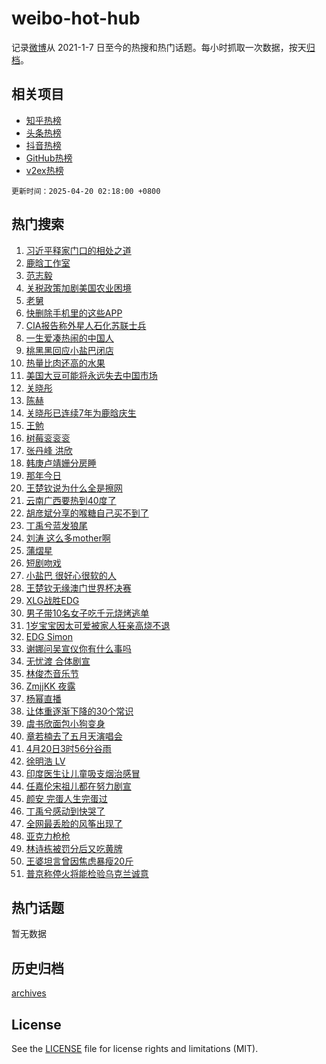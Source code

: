 # weibo-hot-hub

记录[微博](https://www.weibo.com)从 2021-1-7 日至今的热搜和热门话题。每小时抓取一次数据，按天[归档](archives)。

## 相关项目

- [知乎热榜](https://github.com/lonnyzhang423/zhihu-hot-hub)
- [头条热榜](https://github.com/lonnyzhang423/toutiao-hot-hub)
- [抖音热榜](https://github.com/lonnyzhang423/douyin-hot-hub)
- [GitHub热榜](https://github.com/lonnyzhang423/github-hot-hub)
- [v2ex热榜](https://github.com/lonnyzhang423/v2ex-hot-hub)


`更新时间：2025-04-20 02:18:00 +0800`

## 热门搜索

1. [习近平释家门口的相处之道](https://m.weibo.cn/search?containerid=100103type%3D1%26t%3D10%26q%3D%23%E4%B9%A0%E8%BF%91%E5%B9%B3%E9%87%8A%E5%AE%B6%E9%97%A8%E5%8F%A3%E7%9A%84%E7%9B%B8%E5%A4%84%E4%B9%8B%E9%81%93%23&stream_entry_id=51&isnewpage=1&extparam=seat%3D1%26dgr%3D0%26pos%3D0%26filter_type%3Drealtimehot%26stream_entry_id%3D51%26c_type%3D51%26q%3D%2523%25E4%25B9%25A0%25E8%25BF%2591%25E5%25B9%25B3%25E9%2587%258A%25E5%25AE%25B6%25E9%2597%25A8%25E5%258F%25A3%25E7%259A%2584%25E7%259B%25B8%25E5%25A4%2584%25E4%25B9%258B%25E9%2581%2593%2523%26cate%3D10103%26display_time%3D1745086679%26pre_seqid%3D1745086679494028425523)
1. [鹿晗工作室](https://m.weibo.cn/search?containerid=100103type%3D1%26t%3D10%26q%3D%23%E9%B9%BF%E6%99%97%E5%B7%A5%E4%BD%9C%E5%AE%A4%23&stream_entry_id=31&isnewpage=1&extparam=seat%3D1%26dgr%3D0%26pos%3D0%26filter_type%3Drealtimehot%26c_type%3D31%26realpos%3D1%26lcate%3D5001%26stream_entry_id%3D31%26band_rank%3D1%26flag%3D16%26q%3D%2523%25E9%25B9%25BF%25E6%2599%2597%25E5%25B7%25A5%25E4%25BD%259C%25E5%25AE%25A4%2523%26cate%3D5001%26display_time%3D1745086679%26pre_seqid%3D1745086679494028425523)
1. [范志毅](https://m.weibo.cn/search?containerid=100103type%3D1%26t%3D10%26q%3D%E8%8C%83%E5%BF%97%E6%AF%85&stream_entry_id=31&isnewpage=1&extparam=seat%3D1%26dgr%3D0%26pos%3D1%26filter_type%3Drealtimehot%26c_type%3D31%26realpos%3D2%26lcate%3D5001%26stream_entry_id%3D31%26band_rank%3D2%26flag%3D1%26q%3D%25E8%258C%2583%25E5%25BF%2597%25E6%25AF%2585%26cate%3D5001%26display_time%3D1745086679%26pre_seqid%3D1745086679494028425523)
1. [关税政策加剧美国农业困境](https://m.weibo.cn/search?containerid=100103type%3D1%26t%3D10%26q%3D%23%E5%85%B3%E7%A8%8E%E6%94%BF%E7%AD%96%E5%8A%A0%E5%89%A7%E7%BE%8E%E5%9B%BD%E5%86%9C%E4%B8%9A%E5%9B%B0%E5%A2%83%23&stream_entry_id=31&isnewpage=1&extparam=seat%3D1%26dgr%3D0%26pos%3D2%26filter_type%3Drealtimehot%26c_type%3D31%26realpos%3D3%26lcate%3D5001%26stream_entry_id%3D31%26band_rank%3D3%26flag%3D0%26q%3D%2523%25E5%2585%25B3%25E7%25A8%258E%25E6%2594%25BF%25E7%25AD%2596%25E5%258A%25A0%25E5%2589%25A7%25E7%25BE%258E%25E5%259B%25BD%25E5%2586%259C%25E4%25B8%259A%25E5%259B%25B0%25E5%25A2%2583%2523%26cate%3D5001%26display_time%3D1745086679%26pre_seqid%3D1745086679494028425523)
1. [老舅](https://m.weibo.cn/search?containerid=100103type%3D1%26t%3D10%26q%3D%E8%80%81%E8%88%85&stream_entry_id=31&isnewpage=1&extparam=seat%3D1%26dgr%3D0%26pos%3D3%26filter_type%3Drealtimehot%26c_type%3D31%26realpos%3D4%26lcate%3D5001%26stream_entry_id%3D31%26band_rank%3D4%26flag%3D1%26q%3D%25E8%2580%2581%25E8%2588%2585%26cate%3D5001%26display_time%3D1745086679%26pre_seqid%3D1745086679494028425523)
1. [快删除手机里的这些APP](https://m.weibo.cn/search?containerid=100103type%3D1%26t%3D10%26q%3D%23%E5%BF%AB%E5%88%A0%E9%99%A4%E6%89%8B%E6%9C%BA%E9%87%8C%E7%9A%84%E8%BF%99%E4%BA%9BAPP%23&stream_entry_id=31&isnewpage=1&extparam=seat%3D1%26dgr%3D0%26pos%3D4%26filter_type%3Drealtimehot%26c_type%3D31%26realpos%3D5%26lcate%3D5001%26stream_entry_id%3D31%26band_rank%3D5%26flag%3D0%26q%3D%2523%25E5%25BF%25AB%25E5%2588%25A0%25E9%2599%25A4%25E6%2589%258B%25E6%259C%25BA%25E9%2587%258C%25E7%259A%2584%25E8%25BF%2599%25E4%25BA%259BAPP%2523%26cate%3D5001%26display_time%3D1745086679%26pre_seqid%3D1745086679494028425523)
1. [CIA报告称外星人石化苏联士兵](https://m.weibo.cn/search?containerid=100103type%3D1%26t%3D10%26q%3D%23CIA%E6%8A%A5%E5%91%8A%E7%A7%B0%E5%A4%96%E6%98%9F%E4%BA%BA%E7%9F%B3%E5%8C%96%E8%8B%8F%E8%81%94%E5%A3%AB%E5%85%B5%23&stream_entry_id=31&isnewpage=1&extparam=seat%3D1%26dgr%3D0%26pos%3D5%26filter_type%3Drealtimehot%26c_type%3D31%26realpos%3D6%26lcate%3D5001%26stream_entry_id%3D31%26band_rank%3D6%26flag%3D0%26q%3D%2523CIA%25E6%258A%25A5%25E5%2591%258A%25E7%25A7%25B0%25E5%25A4%2596%25E6%2598%259F%25E4%25BA%25BA%25E7%259F%25B3%25E5%258C%2596%25E8%258B%258F%25E8%2581%2594%25E5%25A3%25AB%25E5%2585%25B5%2523%26cate%3D5001%26display_time%3D1745086679%26pre_seqid%3D1745086679494028425523)
1. [一生爱凑热闹的中国人](https://m.weibo.cn/search?containerid=100103type%3D1%26t%3D10%26q%3D%E4%B8%80%E7%94%9F%E7%88%B1%E5%87%91%E7%83%AD%E9%97%B9%E7%9A%84%E4%B8%AD%E5%9B%BD%E4%BA%BA&stream_entry_id=31&isnewpage=1&extparam=seat%3D1%26dgr%3D0%26pos%3D6%26filter_type%3Drealtimehot%26c_type%3D31%26realpos%3D7%26lcate%3D5001%26stream_entry_id%3D31%26band_rank%3D7%26flag%3D1%26q%3D%25E4%25B8%2580%25E7%2594%259F%25E7%2588%25B1%25E5%2587%2591%25E7%2583%25AD%25E9%2597%25B9%25E7%259A%2584%25E4%25B8%25AD%25E5%259B%25BD%25E4%25BA%25BA%26cate%3D5001%26display_time%3D1745086679%26pre_seqid%3D1745086679494028425523)
1. [桃黑黑回应小盐巴闭店](https://m.weibo.cn/search?containerid=100103type%3D1%26t%3D10%26q%3D%E6%A1%83%E9%BB%91%E9%BB%91%E5%9B%9E%E5%BA%94%E5%B0%8F%E7%9B%90%E5%B7%B4%E9%97%AD%E5%BA%97&stream_entry_id=31&isnewpage=1&extparam=seat%3D1%26dgr%3D0%26pos%3D7%26filter_type%3Drealtimehot%26c_type%3D31%26realpos%3D8%26lcate%3D5001%26stream_entry_id%3D31%26band_rank%3D8%26flag%3D16%26q%3D%25E6%25A1%2583%25E9%25BB%2591%25E9%25BB%2591%25E5%259B%259E%25E5%25BA%2594%25E5%25B0%258F%25E7%259B%2590%25E5%25B7%25B4%25E9%2597%25AD%25E5%25BA%2597%26cate%3D5001%26display_time%3D1745086679%26pre_seqid%3D1745086679494028425523)
1. [热量比肉还高的水果](https://m.weibo.cn/search?containerid=100103type%3D1%26t%3D10%26q%3D%23%E7%83%AD%E9%87%8F%E6%AF%94%E8%82%89%E8%BF%98%E9%AB%98%E7%9A%84%E6%B0%B4%E6%9E%9C%23&stream_entry_id=31&isnewpage=1&extparam=seat%3D1%26dgr%3D0%26pos%3D8%26filter_type%3Drealtimehot%26c_type%3D31%26realpos%3D9%26lcate%3D5001%26stream_entry_id%3D31%26band_rank%3D9%26flag%3D0%26q%3D%2523%25E7%2583%25AD%25E9%2587%258F%25E6%25AF%2594%25E8%2582%2589%25E8%25BF%2598%25E9%25AB%2598%25E7%259A%2584%25E6%25B0%25B4%25E6%259E%259C%2523%26cate%3D5001%26display_time%3D1745086679%26pre_seqid%3D1745086679494028425523)
1. [美国大豆可能将永远失去中国市场](https://m.weibo.cn/search?containerid=100103type%3D1%26t%3D10%26q%3D%23%E7%BE%8E%E5%9B%BD%E5%A4%A7%E8%B1%86%E5%8F%AF%E8%83%BD%E5%B0%86%E6%B0%B8%E8%BF%9C%E5%A4%B1%E5%8E%BB%E4%B8%AD%E5%9B%BD%E5%B8%82%E5%9C%BA%23&stream_entry_id=31&isnewpage=1&extparam=seat%3D1%26dgr%3D0%26pos%3D9%26filter_type%3Drealtimehot%26c_type%3D31%26realpos%3D10%26lcate%3D5001%26stream_entry_id%3D31%26band_rank%3D10%26flag%3D0%26q%3D%2523%25E7%25BE%258E%25E5%259B%25BD%25E5%25A4%25A7%25E8%25B1%2586%25E5%258F%25AF%25E8%2583%25BD%25E5%25B0%2586%25E6%25B0%25B8%25E8%25BF%259C%25E5%25A4%25B1%25E5%258E%25BB%25E4%25B8%25AD%25E5%259B%25BD%25E5%25B8%2582%25E5%259C%25BA%2523%26cate%3D5001%26display_time%3D1745086679%26pre_seqid%3D1745086679494028425523)
1. [关晓彤](https://m.weibo.cn/search?containerid=100103type%3D1%26t%3D10%26q%3D%E5%85%B3%E6%99%93%E5%BD%A4&stream_entry_id=31&isnewpage=1&extparam=seat%3D1%26dgr%3D0%26pos%3D10%26filter_type%3Drealtimehot%26c_type%3D31%26realpos%3D11%26lcate%3D5001%26stream_entry_id%3D31%26band_rank%3D11%26flag%3D4%26q%3D%25E5%2585%25B3%25E6%2599%2593%25E5%25BD%25A4%26cate%3D5001%26display_time%3D1745086679%26pre_seqid%3D1745086679494028425523)
1. [陈赫](https://m.weibo.cn/search?containerid=100103type%3D1%26t%3D10%26q%3D%E9%99%88%E8%B5%AB&stream_entry_id=31&isnewpage=1&extparam=seat%3D1%26dgr%3D0%26pos%3D11%26filter_type%3Drealtimehot%26c_type%3D31%26realpos%3D12%26lcate%3D5001%26stream_entry_id%3D31%26band_rank%3D12%26flag%3D2%26q%3D%25E9%2599%2588%25E8%25B5%25AB%26cate%3D5001%26display_time%3D1745086679%26pre_seqid%3D1745086679494028425523)
1. [关晓彤已连续7年为鹿晗庆生](https://m.weibo.cn/search?containerid=100103type%3D1%26t%3D10%26q%3D%23%E5%85%B3%E6%99%93%E5%BD%A4%E5%B7%B2%E8%BF%9E%E7%BB%AD7%E5%B9%B4%E4%B8%BA%E9%B9%BF%E6%99%97%E5%BA%86%E7%94%9F%23&stream_entry_id=31&isnewpage=1&extparam=seat%3D1%26dgr%3D0%26pos%3D12%26filter_type%3Drealtimehot%26c_type%3D31%26realpos%3D13%26lcate%3D5001%26stream_entry_id%3D31%26band_rank%3D13%26flag%3D2%26q%3D%2523%25E5%2585%25B3%25E6%2599%2593%25E5%25BD%25A4%25E5%25B7%25B2%25E8%25BF%259E%25E7%25BB%25AD7%25E5%25B9%25B4%25E4%25B8%25BA%25E9%25B9%25BF%25E6%2599%2597%25E5%25BA%2586%25E7%2594%259F%2523%26cate%3D5001%26display_time%3D1745086679%26pre_seqid%3D1745086679494028425523)
1. [王勉](https://m.weibo.cn/search?containerid=100103type%3D1%26t%3D10%26q%3D%E7%8E%8B%E5%8B%89&stream_entry_id=31&isnewpage=1&extparam=seat%3D1%26dgr%3D0%26pos%3D13%26filter_type%3Drealtimehot%26c_type%3D31%26realpos%3D14%26lcate%3D5001%26stream_entry_id%3D31%26band_rank%3D14%26flag%3D2%26q%3D%25E7%258E%258B%25E5%258B%2589%26cate%3D5001%26display_time%3D1745086679%26pre_seqid%3D1745086679494028425523)
1. [树莓衮衮衮](https://m.weibo.cn/search?containerid=100103type%3D1%26t%3D10%26q%3D%E6%A0%91%E8%8E%93%E8%A1%AE%E8%A1%AE%E8%A1%AE&stream_entry_id=31&isnewpage=1&extparam=seat%3D1%26dgr%3D0%26pos%3D14%26filter_type%3Drealtimehot%26c_type%3D31%26realpos%3D15%26lcate%3D5001%26stream_entry_id%3D31%26band_rank%3D15%26flag%3D0%26q%3D%25E6%25A0%2591%25E8%258E%2593%25E8%25A1%25AE%25E8%25A1%25AE%25E8%25A1%25AE%26cate%3D5001%26display_time%3D1745086679%26pre_seqid%3D1745086679494028425523)
1. [张丹峰 洪欣](https://m.weibo.cn/search?containerid=100103type%3D1%26t%3D10%26q%3D%E5%BC%A0%E4%B8%B9%E5%B3%B0+%E6%B4%AA%E6%AC%A3&stream_entry_id=31&isnewpage=1&extparam=seat%3D1%26dgr%3D0%26pos%3D15%26filter_type%3Drealtimehot%26c_type%3D31%26realpos%3D16%26lcate%3D5001%26stream_entry_id%3D31%26band_rank%3D16%26flag%3D0%26q%3D%25E5%25BC%25A0%25E4%25B8%25B9%25E5%25B3%25B0%2520%25E6%25B4%25AA%25E6%25AC%25A3%26cate%3D5001%26display_time%3D1745086679%26pre_seqid%3D1745086679494028425523)
1. [韩庚卢靖姗分房睡](https://m.weibo.cn/search?containerid=100103type%3D1%26t%3D10%26q%3D%23%E9%9F%A9%E5%BA%9A%E5%8D%A2%E9%9D%96%E5%A7%97%E5%88%86%E6%88%BF%E7%9D%A1%23&stream_entry_id=31&isnewpage=1&extparam=seat%3D1%26dgr%3D0%26pos%3D16%26filter_type%3Drealtimehot%26c_type%3D31%26realpos%3D17%26lcate%3D5001%26stream_entry_id%3D31%26band_rank%3D17%26flag%3D0%26q%3D%2523%25E9%259F%25A9%25E5%25BA%259A%25E5%258D%25A2%25E9%259D%2596%25E5%25A7%2597%25E5%2588%2586%25E6%2588%25BF%25E7%259D%25A1%2523%26cate%3D5001%26display_time%3D1745086679%26pre_seqid%3D1745086679494028425523)
1. [那年今日](https://m.weibo.cn/search?containerid=100103type%3D1%26t%3D10%26q%3D%E9%82%A3%E5%B9%B4%E4%BB%8A%E6%97%A5&stream_entry_id=31&isnewpage=1&extparam=seat%3D1%26dgr%3D0%26pos%3D17%26filter_type%3Drealtimehot%26c_type%3D31%26realpos%3D18%26lcate%3D5001%26stream_entry_id%3D31%26band_rank%3D18%26flag%3D0%26q%3D%25E9%2582%25A3%25E5%25B9%25B4%25E4%25BB%258A%25E6%2597%25A5%26cate%3D5001%26display_time%3D1745086679%26pre_seqid%3D1745086679494028425523)
1. [王楚钦说为什么全是擦网](https://m.weibo.cn/search?containerid=100103type%3D1%26t%3D10%26q%3D%23%E7%8E%8B%E6%A5%9A%E9%92%A6%E8%AF%B4%E4%B8%BA%E4%BB%80%E4%B9%88%E5%85%A8%E6%98%AF%E6%93%A6%E7%BD%91%23&stream_entry_id=31&isnewpage=1&extparam=seat%3D1%26dgr%3D0%26pos%3D18%26filter_type%3Drealtimehot%26c_type%3D31%26realpos%3D19%26lcate%3D5001%26stream_entry_id%3D31%26band_rank%3D19%26flag%3D0%26q%3D%2523%25E7%258E%258B%25E6%25A5%259A%25E9%2592%25A6%25E8%25AF%25B4%25E4%25B8%25BA%25E4%25BB%2580%25E4%25B9%2588%25E5%2585%25A8%25E6%2598%25AF%25E6%2593%25A6%25E7%25BD%2591%2523%26cate%3D5001%26display_time%3D1745086679%26pre_seqid%3D1745086679494028425523)
1. [云南广西要热到40度了](https://m.weibo.cn/search?containerid=100103type%3D1%26t%3D10%26q%3D%23%E4%BA%91%E5%8D%97%E5%B9%BF%E8%A5%BF%E8%A6%81%E7%83%AD%E5%88%B040%E5%BA%A6%E4%BA%86%23&stream_entry_id=31&isnewpage=1&extparam=seat%3D1%26dgr%3D0%26pos%3D19%26filter_type%3Drealtimehot%26c_type%3D31%26realpos%3D20%26lcate%3D5001%26stream_entry_id%3D31%26band_rank%3D20%26flag%3D1%26q%3D%2523%25E4%25BA%2591%25E5%258D%2597%25E5%25B9%25BF%25E8%25A5%25BF%25E8%25A6%2581%25E7%2583%25AD%25E5%2588%25B040%25E5%25BA%25A6%25E4%25BA%2586%2523%26cate%3D5001%26display_time%3D1745086679%26pre_seqid%3D1745086679494028425523)
1. [胡彦斌分享的喉糖自己买不到了](https://m.weibo.cn/search?containerid=100103type%3D1%26t%3D10%26q%3D%E8%83%A1%E5%BD%A6%E6%96%8C%E5%88%86%E4%BA%AB%E7%9A%84%E5%96%89%E7%B3%96%E8%87%AA%E5%B7%B1%E4%B9%B0%E4%B8%8D%E5%88%B0%E4%BA%86&stream_entry_id=31&isnewpage=1&extparam=seat%3D1%26dgr%3D0%26pos%3D20%26filter_type%3Drealtimehot%26c_type%3D31%26realpos%3D21%26lcate%3D5001%26stream_entry_id%3D31%26band_rank%3D21%26flag%3D0%26q%3D%25E8%2583%25A1%25E5%25BD%25A6%25E6%2596%258C%25E5%2588%2586%25E4%25BA%25AB%25E7%259A%2584%25E5%2596%2589%25E7%25B3%2596%25E8%2587%25AA%25E5%25B7%25B1%25E4%25B9%25B0%25E4%25B8%258D%25E5%2588%25B0%25E4%25BA%2586%26cate%3D5001%26display_time%3D1745086679%26pre_seqid%3D1745086679494028425523)
1. [丁禹兮蓝发狼尾](https://m.weibo.cn/search?containerid=100103type%3D1%26t%3D10%26q%3D%23%E4%B8%81%E7%A6%B9%E5%85%AE%E8%93%9D%E5%8F%91%E7%8B%BC%E5%B0%BE%23&stream_entry_id=31&isnewpage=1&extparam=seat%3D1%26dgr%3D0%26pos%3D21%26filter_type%3Drealtimehot%26c_type%3D31%26realpos%3D22%26lcate%3D5001%26stream_entry_id%3D31%26band_rank%3D22%26flag%3D0%26q%3D%2523%25E4%25B8%2581%25E7%25A6%25B9%25E5%2585%25AE%25E8%2593%259D%25E5%258F%2591%25E7%258B%25BC%25E5%25B0%25BE%2523%26cate%3D5001%26display_time%3D1745086679%26pre_seqid%3D1745086679494028425523)
1. [刘涛 这么多mother啊](https://m.weibo.cn/search?containerid=100103type%3D1%26t%3D10%26q%3D%E5%88%98%E6%B6%9B+%E8%BF%99%E4%B9%88%E5%A4%9Amother%E5%95%8A&stream_entry_id=31&isnewpage=1&extparam=seat%3D1%26dgr%3D0%26pos%3D22%26filter_type%3Drealtimehot%26c_type%3D31%26realpos%3D23%26lcate%3D5001%26stream_entry_id%3D31%26band_rank%3D23%26flag%3D0%26q%3D%25E5%2588%2598%25E6%25B6%259B%2520%25E8%25BF%2599%25E4%25B9%2588%25E5%25A4%259Amother%25E5%2595%258A%26cate%3D5001%26display_time%3D1745086679%26pre_seqid%3D1745086679494028425523)
1. [蒲熠星](https://m.weibo.cn/search?containerid=100103type%3D1%26t%3D10%26q%3D%E8%92%B2%E7%86%A0%E6%98%9F&stream_entry_id=31&isnewpage=1&extparam=seat%3D1%26dgr%3D0%26pos%3D23%26filter_type%3Drealtimehot%26c_type%3D31%26realpos%3D24%26lcate%3D5001%26stream_entry_id%3D31%26band_rank%3D24%26flag%3D1%26q%3D%25E8%2592%25B2%25E7%2586%25A0%25E6%2598%259F%26cate%3D5001%26display_time%3D1745086679%26pre_seqid%3D1745086679494028425523)
1. [短剧吻戏](https://m.weibo.cn/search?containerid=100103type%3D1%26t%3D10%26q%3D%E7%9F%AD%E5%89%A7%E5%90%BB%E6%88%8F&stream_entry_id=31&isnewpage=1&extparam=seat%3D1%26dgr%3D0%26pos%3D24%26filter_type%3Drealtimehot%26c_type%3D31%26realpos%3D25%26lcate%3D5001%26stream_entry_id%3D31%26band_rank%3D25%26flag%3D0%26q%3D%25E7%259F%25AD%25E5%2589%25A7%25E5%2590%25BB%25E6%2588%258F%26cate%3D5001%26display_time%3D1745086679%26pre_seqid%3D1745086679494028425523)
1. [小盐巴 很好心很软的人](https://m.weibo.cn/search?containerid=100103type%3D1%26t%3D10%26q%3D%E5%B0%8F%E7%9B%90%E5%B7%B4+%E5%BE%88%E5%A5%BD%E5%BF%83%E5%BE%88%E8%BD%AF%E7%9A%84%E4%BA%BA&stream_entry_id=31&isnewpage=1&extparam=seat%3D1%26dgr%3D0%26pos%3D25%26filter_type%3Drealtimehot%26c_type%3D31%26realpos%3D26%26lcate%3D5001%26stream_entry_id%3D31%26band_rank%3D26%26flag%3D0%26q%3D%25E5%25B0%258F%25E7%259B%2590%25E5%25B7%25B4%2520%25E5%25BE%2588%25E5%25A5%25BD%25E5%25BF%2583%25E5%25BE%2588%25E8%25BD%25AF%25E7%259A%2584%25E4%25BA%25BA%26cate%3D5001%26display_time%3D1745086679%26pre_seqid%3D1745086679494028425523)
1. [王楚钦无缘澳门世界杯决赛](https://m.weibo.cn/search?containerid=100103type%3D1%26t%3D10%26q%3D%23%E7%8E%8B%E6%A5%9A%E9%92%A6%E6%97%A0%E7%BC%98%E6%BE%B3%E9%97%A8%E4%B8%96%E7%95%8C%E6%9D%AF%E5%86%B3%E8%B5%9B%23&stream_entry_id=31&isnewpage=1&extparam=seat%3D1%26dgr%3D0%26pos%3D26%26filter_type%3Drealtimehot%26c_type%3D31%26realpos%3D27%26lcate%3D5001%26stream_entry_id%3D31%26band_rank%3D27%26flag%3D0%26q%3D%2523%25E7%258E%258B%25E6%25A5%259A%25E9%2592%25A6%25E6%2597%25A0%25E7%25BC%2598%25E6%25BE%25B3%25E9%2597%25A8%25E4%25B8%2596%25E7%2595%258C%25E6%259D%25AF%25E5%2586%25B3%25E8%25B5%259B%2523%26cate%3D5001%26display_time%3D1745086679%26pre_seqid%3D1745086679494028425523)
1. [XLG战胜EDG](https://m.weibo.cn/search?containerid=100103type%3D1%26t%3D10%26q%3D%23XLG%E6%88%98%E8%83%9CEDG%23&stream_entry_id=31&isnewpage=1&extparam=seat%3D1%26dgr%3D0%26pos%3D27%26filter_type%3Drealtimehot%26c_type%3D31%26realpos%3D28%26lcate%3D5001%26stream_entry_id%3D31%26band_rank%3D28%26flag%3D0%26q%3D%2523XLG%25E6%2588%2598%25E8%2583%259CEDG%2523%26cate%3D5001%26display_time%3D1745086679%26pre_seqid%3D1745086679494028425523)
1. [男子带10名女子吃千元烧烤逃单](https://m.weibo.cn/search?containerid=100103type%3D1%26t%3D10%26q%3D%23%E7%94%B7%E5%AD%90%E5%B8%A610%E5%90%8D%E5%A5%B3%E5%AD%90%E5%90%83%E5%8D%83%E5%85%83%E7%83%A7%E7%83%A4%E9%80%83%E5%8D%95%23&stream_entry_id=31&isnewpage=1&extparam=seat%3D1%26dgr%3D0%26pos%3D28%26filter_type%3Drealtimehot%26c_type%3D31%26realpos%3D29%26lcate%3D5001%26stream_entry_id%3D31%26band_rank%3D29%26flag%3D0%26q%3D%2523%25E7%2594%25B7%25E5%25AD%2590%25E5%25B8%25A610%25E5%2590%258D%25E5%25A5%25B3%25E5%25AD%2590%25E5%2590%2583%25E5%258D%2583%25E5%2585%2583%25E7%2583%25A7%25E7%2583%25A4%25E9%2580%2583%25E5%258D%2595%2523%26cate%3D5001%26display_time%3D1745086679%26pre_seqid%3D1745086679494028425523)
1. [1岁宝宝因太可爱被家人狂亲高烧不退](https://m.weibo.cn/search?containerid=100103type%3D1%26t%3D10%26q%3D%231%E5%B2%81%E5%AE%9D%E5%AE%9D%E5%9B%A0%E5%A4%AA%E5%8F%AF%E7%88%B1%E8%A2%AB%E5%AE%B6%E4%BA%BA%E7%8B%82%E4%BA%B2%E9%AB%98%E7%83%A7%E4%B8%8D%E9%80%80%23&stream_entry_id=31&isnewpage=1&extparam=seat%3D1%26dgr%3D0%26pos%3D29%26filter_type%3Drealtimehot%26c_type%3D31%26realpos%3D30%26lcate%3D5001%26stream_entry_id%3D31%26band_rank%3D30%26flag%3D0%26q%3D%25231%25E5%25B2%2581%25E5%25AE%259D%25E5%25AE%259D%25E5%259B%25A0%25E5%25A4%25AA%25E5%258F%25AF%25E7%2588%25B1%25E8%25A2%25AB%25E5%25AE%25B6%25E4%25BA%25BA%25E7%258B%2582%25E4%25BA%25B2%25E9%25AB%2598%25E7%2583%25A7%25E4%25B8%258D%25E9%2580%2580%2523%26cate%3D5001%26display_time%3D1745086679%26pre_seqid%3D1745086679494028425523)
1. [EDG Simon](https://m.weibo.cn/search?containerid=100103type%3D1%26t%3D10%26q%3DEDG+Simon&stream_entry_id=31&isnewpage=1&extparam=seat%3D1%26dgr%3D0%26pos%3D30%26filter_type%3Drealtimehot%26c_type%3D31%26realpos%3D31%26lcate%3D5001%26stream_entry_id%3D31%26band_rank%3D31%26flag%3D0%26q%3DEDG%2520Simon%26cate%3D5001%26display_time%3D1745086679%26pre_seqid%3D1745086679494028425523)
1. [谢娜问吴宣仪你有什么事吗](https://m.weibo.cn/search?containerid=100103type%3D1%26t%3D10%26q%3D%23%E8%B0%A2%E5%A8%9C%E9%97%AE%E5%90%B4%E5%AE%A3%E4%BB%AA%E4%BD%A0%E6%9C%89%E4%BB%80%E4%B9%88%E4%BA%8B%E5%90%97%23&stream_entry_id=31&isnewpage=1&extparam=seat%3D1%26dgr%3D0%26pos%3D31%26filter_type%3Drealtimehot%26c_type%3D31%26realpos%3D32%26lcate%3D5001%26stream_entry_id%3D31%26band_rank%3D32%26flag%3D0%26q%3D%2523%25E8%25B0%25A2%25E5%25A8%259C%25E9%2597%25AE%25E5%2590%25B4%25E5%25AE%25A3%25E4%25BB%25AA%25E4%25BD%25A0%25E6%259C%2589%25E4%25BB%2580%25E4%25B9%2588%25E4%25BA%258B%25E5%2590%2597%2523%26cate%3D5001%26display_time%3D1745086679%26pre_seqid%3D1745086679494028425523)
1. [无忧渡 合体剧宣](https://m.weibo.cn/search?containerid=100103type%3D1%26t%3D10%26q%3D%E6%97%A0%E5%BF%A7%E6%B8%A1+%E5%90%88%E4%BD%93%E5%89%A7%E5%AE%A3&stream_entry_id=31&isnewpage=1&extparam=seat%3D1%26dgr%3D0%26pos%3D32%26filter_type%3Drealtimehot%26c_type%3D31%26realpos%3D33%26lcate%3D5001%26stream_entry_id%3D31%26band_rank%3D33%26flag%3D0%26q%3D%25E6%2597%25A0%25E5%25BF%25A7%25E6%25B8%25A1%2520%25E5%2590%2588%25E4%25BD%2593%25E5%2589%25A7%25E5%25AE%25A3%26cate%3D5001%26display_time%3D1745086679%26pre_seqid%3D1745086679494028425523)
1. [林俊杰音乐节](https://m.weibo.cn/search?containerid=100103type%3D1%26t%3D10%26q%3D%E6%9E%97%E4%BF%8A%E6%9D%B0%E9%9F%B3%E4%B9%90%E8%8A%82&stream_entry_id=31&isnewpage=1&extparam=seat%3D1%26dgr%3D0%26pos%3D33%26filter_type%3Drealtimehot%26c_type%3D31%26realpos%3D34%26lcate%3D5001%26stream_entry_id%3D31%26band_rank%3D34%26flag%3D0%26q%3D%25E6%259E%2597%25E4%25BF%258A%25E6%259D%25B0%25E9%259F%25B3%25E4%25B9%2590%25E8%258A%2582%26cate%3D5001%26display_time%3D1745086679%26pre_seqid%3D1745086679494028425523)
1. [ZmjjKK 夜露](https://m.weibo.cn/search?containerid=100103type%3D1%26t%3D10%26q%3DZmjjKK+%E5%A4%9C%E9%9C%B2&stream_entry_id=31&isnewpage=1&extparam=seat%3D1%26dgr%3D0%26pos%3D34%26filter_type%3Drealtimehot%26c_type%3D31%26realpos%3D35%26lcate%3D5001%26stream_entry_id%3D31%26band_rank%3D35%26flag%3D0%26q%3DZmjjKK%2520%25E5%25A4%259C%25E9%259C%25B2%26cate%3D5001%26display_time%3D1745086679%26pre_seqid%3D1745086679494028425523)
1. [杨幂直播](https://m.weibo.cn/search?containerid=100103type%3D1%26t%3D10%26q%3D%E6%9D%A8%E5%B9%82%E7%9B%B4%E6%92%AD&stream_entry_id=31&isnewpage=1&extparam=seat%3D1%26dgr%3D0%26pos%3D35%26filter_type%3Drealtimehot%26c_type%3D31%26realpos%3D36%26lcate%3D5001%26stream_entry_id%3D31%26band_rank%3D36%26flag%3D0%26q%3D%25E6%259D%25A8%25E5%25B9%2582%25E7%259B%25B4%25E6%2592%25AD%26cate%3D5001%26display_time%3D1745086679%26pre_seqid%3D1745086679494028425523)
1. [让体重逐渐下降的30个常识](https://m.weibo.cn/search?containerid=100103type%3D1%26t%3D10%26q%3D%E8%AE%A9%E4%BD%93%E9%87%8D%E9%80%90%E6%B8%90%E4%B8%8B%E9%99%8D%E7%9A%8430%E4%B8%AA%E5%B8%B8%E8%AF%86&stream_entry_id=31&isnewpage=1&extparam=seat%3D1%26dgr%3D0%26pos%3D36%26filter_type%3Drealtimehot%26c_type%3D31%26realpos%3D37%26lcate%3D5001%26stream_entry_id%3D31%26band_rank%3D37%26flag%3D0%26q%3D%25E8%25AE%25A9%25E4%25BD%2593%25E9%2587%258D%25E9%2580%2590%25E6%25B8%2590%25E4%25B8%258B%25E9%2599%258D%25E7%259A%258430%25E4%25B8%25AA%25E5%25B8%25B8%25E8%25AF%2586%26cate%3D5001%26display_time%3D1745086679%26pre_seqid%3D1745086679494028425523)
1. [虞书欣面包小狗变身](https://m.weibo.cn/search?containerid=100103type%3D1%26t%3D10%26q%3D%23%E8%99%9E%E4%B9%A6%E6%AC%A3%E9%9D%A2%E5%8C%85%E5%B0%8F%E7%8B%97%E5%8F%98%E8%BA%AB%23&stream_entry_id=31&isnewpage=1&extparam=seat%3D1%26dgr%3D0%26pos%3D37%26filter_type%3Drealtimehot%26c_type%3D31%26realpos%3D38%26lcate%3D5001%26stream_entry_id%3D31%26band_rank%3D38%26flag%3D0%26q%3D%2523%25E8%2599%259E%25E4%25B9%25A6%25E6%25AC%25A3%25E9%259D%25A2%25E5%258C%2585%25E5%25B0%258F%25E7%258B%2597%25E5%258F%2598%25E8%25BA%25AB%2523%26cate%3D5001%26display_time%3D1745086679%26pre_seqid%3D1745086679494028425523)
1. [章若楠去了五月天演唱会](https://m.weibo.cn/search?containerid=100103type%3D1%26t%3D10%26q%3D%23%E7%AB%A0%E8%8B%A5%E6%A5%A0%E5%8E%BB%E4%BA%86%E4%BA%94%E6%9C%88%E5%A4%A9%E6%BC%94%E5%94%B1%E4%BC%9A%23&stream_entry_id=31&isnewpage=1&extparam=seat%3D1%26dgr%3D0%26pos%3D38%26filter_type%3Drealtimehot%26c_type%3D31%26realpos%3D39%26lcate%3D5001%26stream_entry_id%3D31%26band_rank%3D39%26flag%3D0%26q%3D%2523%25E7%25AB%25A0%25E8%258B%25A5%25E6%25A5%25A0%25E5%258E%25BB%25E4%25BA%2586%25E4%25BA%2594%25E6%259C%2588%25E5%25A4%25A9%25E6%25BC%2594%25E5%2594%25B1%25E4%25BC%259A%2523%26cate%3D5001%26display_time%3D1745086679%26pre_seqid%3D1745086679494028425523)
1. [4月20日3时56分谷雨](https://m.weibo.cn/search?containerid=100103type%3D1%26t%3D10%26q%3D%234%E6%9C%8820%E6%97%A53%E6%97%B656%E5%88%86%E8%B0%B7%E9%9B%A8%23&stream_entry_id=31&isnewpage=1&extparam=seat%3D1%26dgr%3D0%26pos%3D39%26filter_type%3Drealtimehot%26c_type%3D31%26realpos%3D40%26lcate%3D5001%26stream_entry_id%3D31%26band_rank%3D40%26flag%3D0%26q%3D%25234%25E6%259C%258820%25E6%2597%25A53%25E6%2597%25B656%25E5%2588%2586%25E8%25B0%25B7%25E9%259B%25A8%2523%26cate%3D5001%26display_time%3D1745086679%26pre_seqid%3D1745086679494028425523)
1. [徐明浩 LV](https://m.weibo.cn/search?containerid=100103type%3D1%26t%3D10%26q%3D%E5%BE%90%E6%98%8E%E6%B5%A9+LV&stream_entry_id=31&isnewpage=1&extparam=seat%3D1%26dgr%3D0%26pos%3D40%26filter_type%3Drealtimehot%26c_type%3D31%26realpos%3D41%26lcate%3D5001%26stream_entry_id%3D31%26band_rank%3D41%26flag%3D0%26q%3D%25E5%25BE%2590%25E6%2598%258E%25E6%25B5%25A9%2520LV%26cate%3D5001%26display_time%3D1745086679%26pre_seqid%3D1745086679494028425523)
1. [印度医生让儿童吸支烟治感冒](https://m.weibo.cn/search?containerid=100103type%3D1%26t%3D10%26q%3D%23%E5%8D%B0%E5%BA%A6%E5%8C%BB%E7%94%9F%E8%AE%A9%E5%84%BF%E7%AB%A5%E5%90%B8%E6%94%AF%E7%83%9F%E6%B2%BB%E6%84%9F%E5%86%92%23&stream_entry_id=31&isnewpage=1&extparam=seat%3D1%26dgr%3D0%26pos%3D41%26filter_type%3Drealtimehot%26c_type%3D31%26realpos%3D42%26lcate%3D5001%26stream_entry_id%3D31%26band_rank%3D42%26flag%3D0%26q%3D%2523%25E5%258D%25B0%25E5%25BA%25A6%25E5%258C%25BB%25E7%2594%259F%25E8%25AE%25A9%25E5%2584%25BF%25E7%25AB%25A5%25E5%2590%25B8%25E6%2594%25AF%25E7%2583%259F%25E6%25B2%25BB%25E6%2584%259F%25E5%2586%2592%2523%26cate%3D5001%26display_time%3D1745086679%26pre_seqid%3D1745086679494028425523)
1. [任嘉伦宋祖儿都在努力剧宣](https://m.weibo.cn/search?containerid=100103type%3D1%26t%3D10%26q%3D%23%E4%BB%BB%E5%98%89%E4%BC%A6%E5%AE%8B%E7%A5%96%E5%84%BF%E9%83%BD%E5%9C%A8%E5%8A%AA%E5%8A%9B%E5%89%A7%E5%AE%A3%23&stream_entry_id=31&isnewpage=1&extparam=seat%3D1%26dgr%3D0%26pos%3D42%26filter_type%3Drealtimehot%26c_type%3D31%26realpos%3D43%26lcate%3D5001%26stream_entry_id%3D31%26band_rank%3D43%26flag%3D0%26q%3D%2523%25E4%25BB%25BB%25E5%2598%2589%25E4%25BC%25A6%25E5%25AE%258B%25E7%25A5%2596%25E5%2584%25BF%25E9%2583%25BD%25E5%259C%25A8%25E5%258A%25AA%25E5%258A%259B%25E5%2589%25A7%25E5%25AE%25A3%2523%26cate%3D5001%26display_time%3D1745086679%26pre_seqid%3D1745086679494028425523)
1. [颜安 完蛋人生完蛋过](https://m.weibo.cn/search?containerid=100103type%3D1%26t%3D10%26q%3D%E9%A2%9C%E5%AE%89+%E5%AE%8C%E8%9B%8B%E4%BA%BA%E7%94%9F%E5%AE%8C%E8%9B%8B%E8%BF%87&stream_entry_id=31&isnewpage=1&extparam=seat%3D1%26dgr%3D0%26pos%3D43%26filter_type%3Drealtimehot%26c_type%3D31%26realpos%3D44%26lcate%3D5001%26stream_entry_id%3D31%26band_rank%3D44%26flag%3D0%26q%3D%25E9%25A2%259C%25E5%25AE%2589%2520%25E5%25AE%258C%25E8%259B%258B%25E4%25BA%25BA%25E7%2594%259F%25E5%25AE%258C%25E8%259B%258B%25E8%25BF%2587%26cate%3D5001%26display_time%3D1745086679%26pre_seqid%3D1745086679494028425523)
1. [丁禹兮感动到快哭了](https://m.weibo.cn/search?containerid=100103type%3D1%26t%3D10%26q%3D%23%E4%B8%81%E7%A6%B9%E5%85%AE%E6%84%9F%E5%8A%A8%E5%88%B0%E5%BF%AB%E5%93%AD%E4%BA%86%23&stream_entry_id=31&isnewpage=1&extparam=seat%3D1%26dgr%3D0%26pos%3D44%26filter_type%3Drealtimehot%26c_type%3D31%26realpos%3D45%26lcate%3D5001%26stream_entry_id%3D31%26band_rank%3D45%26flag%3D1%26q%3D%2523%25E4%25B8%2581%25E7%25A6%25B9%25E5%2585%25AE%25E6%2584%259F%25E5%258A%25A8%25E5%2588%25B0%25E5%25BF%25AB%25E5%2593%25AD%25E4%25BA%2586%2523%26cate%3D5001%26display_time%3D1745086679%26pre_seqid%3D1745086679494028425523)
1. [全网最丢脸的风筝出现了](https://m.weibo.cn/search?containerid=100103type%3D1%26t%3D10%26q%3D%23%E5%85%A8%E7%BD%91%E6%9C%80%E4%B8%A2%E8%84%B8%E7%9A%84%E9%A3%8E%E7%AD%9D%E5%87%BA%E7%8E%B0%E4%BA%86%23&stream_entry_id=31&isnewpage=1&extparam=seat%3D1%26dgr%3D0%26pos%3D45%26filter_type%3Drealtimehot%26c_type%3D31%26realpos%3D46%26lcate%3D5001%26stream_entry_id%3D31%26band_rank%3D46%26flag%3D0%26q%3D%2523%25E5%2585%25A8%25E7%25BD%2591%25E6%259C%2580%25E4%25B8%25A2%25E8%2584%25B8%25E7%259A%2584%25E9%25A3%258E%25E7%25AD%259D%25E5%2587%25BA%25E7%258E%25B0%25E4%25BA%2586%2523%26cate%3D5001%26display_time%3D1745086679%26pre_seqid%3D1745086679494028425523)
1. [亚克力枪枪](https://m.weibo.cn/search?containerid=100103type%3D1%26t%3D10%26q%3D%E4%BA%9A%E5%85%8B%E5%8A%9B%E6%9E%AA%E6%9E%AA&stream_entry_id=31&isnewpage=1&extparam=seat%3D1%26dgr%3D0%26pos%3D46%26filter_type%3Drealtimehot%26c_type%3D31%26realpos%3D47%26lcate%3D5001%26stream_entry_id%3D31%26band_rank%3D47%26flag%3D1%26q%3D%25E4%25BA%259A%25E5%2585%258B%25E5%258A%259B%25E6%259E%25AA%25E6%259E%25AA%26cate%3D5001%26display_time%3D1745086679%26pre_seqid%3D1745086679494028425523)
1. [林诗栋被罚分后又吃黄牌](https://m.weibo.cn/search?containerid=100103type%3D1%26t%3D10%26q%3D%23%E6%9E%97%E8%AF%97%E6%A0%8B%E8%A2%AB%E7%BD%9A%E5%88%86%E5%90%8E%E5%8F%88%E5%90%83%E9%BB%84%E7%89%8C%23&stream_entry_id=31&isnewpage=1&extparam=seat%3D1%26dgr%3D0%26pos%3D47%26filter_type%3Drealtimehot%26c_type%3D31%26realpos%3D48%26lcate%3D5001%26stream_entry_id%3D31%26band_rank%3D48%26flag%3D0%26q%3D%2523%25E6%259E%2597%25E8%25AF%2597%25E6%25A0%258B%25E8%25A2%25AB%25E7%25BD%259A%25E5%2588%2586%25E5%2590%258E%25E5%258F%2588%25E5%2590%2583%25E9%25BB%2584%25E7%2589%258C%2523%26cate%3D5001%26display_time%3D1745086679%26pre_seqid%3D1745086679494028425523)
1. [王婆坦言曾因焦虑暴瘦20斤](https://m.weibo.cn/search?containerid=100103type%3D1%26t%3D10%26q%3D%23%E7%8E%8B%E5%A9%86%E5%9D%A6%E8%A8%80%E6%9B%BE%E5%9B%A0%E7%84%A6%E8%99%91%E6%9A%B4%E7%98%A620%E6%96%A4%23&stream_entry_id=31&isnewpage=1&extparam=seat%3D1%26dgr%3D0%26pos%3D48%26filter_type%3Drealtimehot%26c_type%3D31%26realpos%3D49%26lcate%3D5001%26stream_entry_id%3D31%26band_rank%3D49%26flag%3D1%26q%3D%2523%25E7%258E%258B%25E5%25A9%2586%25E5%259D%25A6%25E8%25A8%2580%25E6%259B%25BE%25E5%259B%25A0%25E7%2584%25A6%25E8%2599%2591%25E6%259A%25B4%25E7%2598%25A620%25E6%2596%25A4%2523%26cate%3D5001%26display_time%3D1745086679%26pre_seqid%3D1745086679494028425523)
1. [普京称停火将能检验乌克兰诚意](https://m.weibo.cn/search?containerid=100103type%3D1%26t%3D10%26q%3D%23%E6%99%AE%E4%BA%AC%E7%A7%B0%E5%81%9C%E7%81%AB%E5%B0%86%E8%83%BD%E6%A3%80%E9%AA%8C%E4%B9%8C%E5%85%8B%E5%85%B0%E8%AF%9A%E6%84%8F%23&stream_entry_id=31&isnewpage=1&extparam=seat%3D1%26dgr%3D0%26pos%3D49%26filter_type%3Drealtimehot%26c_type%3D31%26realpos%3D50%26lcate%3D5001%26stream_entry_id%3D31%26band_rank%3D50%26flag%3D1%26q%3D%2523%25E6%2599%25AE%25E4%25BA%25AC%25E7%25A7%25B0%25E5%2581%259C%25E7%2581%25AB%25E5%25B0%2586%25E8%2583%25BD%25E6%25A3%2580%25E9%25AA%258C%25E4%25B9%258C%25E5%2585%258B%25E5%2585%25B0%25E8%25AF%259A%25E6%2584%258F%2523%26cate%3D5001%26display_time%3D1745086679%26pre_seqid%3D1745086679494028425523)

## 热门话题

暂无数据

## 历史归档

[archives](archives)

## License

See the [LICENSE](LICENSE) file for license rights and limitations (MIT).
